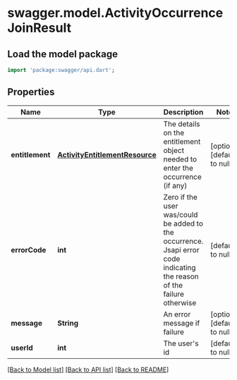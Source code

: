 # swagger.model.ActivityOccurrenceJoinResult

## Load the model package
```dart
import 'package:swagger/api.dart';
```

## Properties
Name | Type | Description | Notes
------------ | ------------- | ------------- | -------------
**entitlement** | [**ActivityEntitlementResource**](ActivityEntitlementResource.md) | The details on the entitlement object needed to enter the occurrence (if any) | [optional] [default to null]
**errorCode** | **int** | Zero if the user was/could be added to the occurrence. Jsapi error code indicating the reason of the failure otherwise | [default to null]
**message** | **String** | An error message if failure | [optional] [default to null]
**userId** | **int** | The user&#39;s id | [default to null]

[[Back to Model list]](../README.md#documentation-for-models) [[Back to API list]](../README.md#documentation-for-api-endpoints) [[Back to README]](../README.md)


